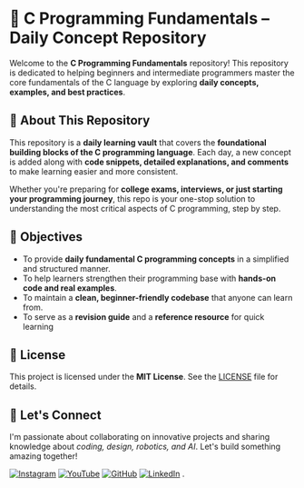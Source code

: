 # 🔰 C Programming Fundamentals – Daily Concept Repository

Welcome to the **C Programming Fundamentals** repository! This repository is dedicated to helping beginners and intermediate programmers master the core fundamentals of the C language by exploring **daily concepts, examples, and best practices**.

## 📌 About This Repository

This repository is a **daily learning vault** that covers the **foundational building blocks of the C programming language**. Each day, a new concept is added along with **code snippets, detailed explanations, and comments** to make learning easier and more consistent.

Whether you're preparing for **college exams, interviews, or just starting your programming journey**, this repo is your one-stop solution to understanding the most critical aspects of C programming, step by step.



## 🎯 Objectives

- To provide **daily fundamental C programming concepts** in a simplified and structured manner.
- To help learners strengthen their programming base with **hands-on code and real examples**.
- To maintain a **clean, beginner-friendly codebase** that anyone can learn from.
- To serve as a **revision guide** and a **reference resource** for quick learning

## 📜 License

This project is licensed under the **MIT License**. See the [LICENSE](LICENSE) file for details.

## 🌟 Let's Connect



I'm passionate about collaborating on innovative projects and sharing knowledge about *coding, design, robotics, and AI*. Let's build something amazing together!  



 [![Instagram](https://img.icons8.com/fluency/48/instagram-new.png)](https://www.instagram.com/sumittech_360)  [![YouTube](https://img.icons8.com/fluency/48/youtube-play.png)](https://youtube.com/channel/UCiPxbNaC7dloVut6Jc5xHIQ)  [![GitHub](https://img.icons8.com/fluency/48/github.png)](https://github.com/InnovativeSumit)  [![LinkedIn](https://img.icons8.com/fluency/48/linkedin.png)](https://www.linkedin.com/in/sumit-pal-40511a339) 
.



